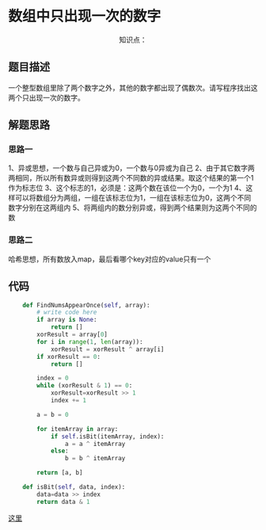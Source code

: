 # 数组中只出现一次的数字

<center>知识点：</center>


## 题目描述
一个整型数组里除了两个数字之外，其他的数字都出现了偶数次。请写程序找出这两个只出现一次的数字。
## 解题思路
### 思路一
1、异或思想，一个数与自己异或为0，一个数与0异或为自己
2、由于其它数字两两相同，所以所有数异或则得到这两个不同数的异或结果。取这个结果的第一个1作为标志位
3、这个标志的1，必须是：这两个数在该位一个为0，一个为1
4、这样可以将数组分为两组，一组在该标志位为1，一组在该标志位为0，这两个不同数字分别在这两组内
5、将两组内的数分别异或，得到两个结果则为这两个不同的数
### 思路二
哈希思想，所有数放入map，最后看哪个key对应的value只有一个

## 代码
```python
    def FindNumsAppearOnce(self, array):
        # write code here
        if array is None:
            return []
        xorResult = array[0]
        for i in range(1, len(array)):
            xorResult = xorResult ^ array[i]
        if xorResult == 0:
            return []

        index = 0
        while (xorResult & 1) == 0:
            xorResult=xorResult >> 1
            index += 1

        a = b = 0

        for itemArray in array:
            if self.isBit(itemArray, index):
                a = a ^ itemArray
            else:
                b = b ^ itemArray

        return [a, b]

    def isBit(self, data, index):
        data=data >> index
        return data & 1
```
[这里](../Code/40.py)
